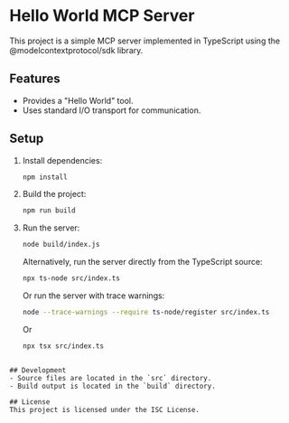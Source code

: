 # Hello World MCP Server

This project is a simple MCP server implemented in TypeScript using the @modelcontextprotocol/sdk library.

## Features
- Provides a "Hello World" tool.
- Uses standard I/O transport for communication.

## Setup
1. Install dependencies:
   ```bash
   npm install
   ```
2. Build the project:
   ```bash
   npm run build
   ```
3. Run the server:
   ```bash
   node build/index.js
   ```
   Alternatively, run the server directly from the TypeScript source:
   ```bash
   npx ts-node src/index.ts
   ```
   Or run the server with trace warnings:
   ```bash
   node --trace-warnings --require ts-node/register src/index.ts
   ```

   Or
   ```bash
   npx tsx src/index.ts
```

## Development
- Source files are located in the `src` directory.
- Build output is located in the `build` directory.

## License
This project is licensed under the ISC License.

